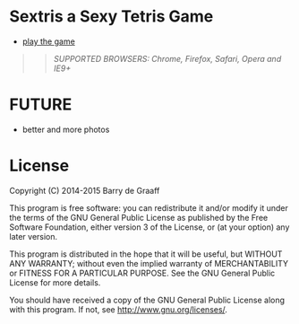 Sextris a Sexy Tetris Game
=================

 * [play the game](http://sextris.itch.io/sextris)
 
>> _*SUPPORTED BROWSERS*: Chrome, Firefox, Safari, Opera and IE9+_

FUTURE
======

 * better and more photos

License
=======

Copyright (C) 2014-2015 Barry de Graaff

This program is free software: you can redistribute it and/or modify it under the terms of the GNU General Public License as published by the Free Software Foundation, either version 3 of the License, or (at your option) any later version.

This program is distributed in the hope that it will be useful, but WITHOUT ANY WARRANTY; without even the implied warranty of MERCHANTABILITY or FITNESS FOR A PARTICULAR PURPOSE. See the GNU General Public License for more details.

You should have received a copy of the GNU General Public License along with this program. If not, see http://www.gnu.org/licenses/.
